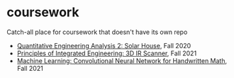 # coursework
Catch-all place for coursework that doesn't have its own repo

- [Quantitative Engineering Analysis 2: Solar House](https://github.com/liloheinrich/coursework/blob/main/Passive%20Solar%20House%20Project%20Final%20Paper.pdf), Fall 2020
- [Principles of Integrated Engineering: 3D IR Scanner](https://github.com/liloheinrich/coursework/blob/main/MP2FinalReport.pdf), Fall 2021
- [Machine Learning: Convolutional Neural Network for Handwritten Math](), Fall 2021
